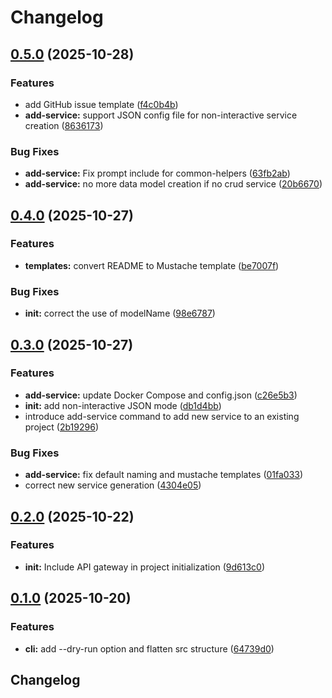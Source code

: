 # Changelog

## [0.5.0](https://github.com/AssilemSDN/moleculer-gen/compare/v0.4.0...v0.5.0) (2025-10-28)


### Features

* add GitHub issue template ([f4c0b4b](https://github.com/AssilemSDN/moleculer-gen/commit/f4c0b4bf7f3e8626cc394040bc344545942f37dc))
* **add-service:** support JSON config file for non-interactive service creation ([8636173](https://github.com/AssilemSDN/moleculer-gen/commit/863617374591ca9869670d2950b36ceeb7b60fc5))


### Bug Fixes

* **add-service:** Fix prompt include for common-helpers ([63fb2ab](https://github.com/AssilemSDN/moleculer-gen/commit/63fb2ab4adf4ffeff389d4d019502c39ac9a26cd))
* **add-service:** no more data model creation if no crud service ([20b6670](https://github.com/AssilemSDN/moleculer-gen/commit/20b66705bc6fd461475f7b0880a37b3d3fc77e04))

## [0.4.0](https://github.com/AssilemSDN/moleculer-gen/compare/v0.3.0...v0.4.0) (2025-10-27)


### Features

* **templates:** convert README to Mustache template ([be7007f](https://github.com/AssilemSDN/moleculer-gen/commit/be7007f1850dd9e9a1be0edab191d994627d0125))


### Bug Fixes

* **init:** correct the use of modelName ([98e6787](https://github.com/AssilemSDN/moleculer-gen/commit/98e6787f382fc6fb9808c3127d81fc6840025c21))

## [0.3.0](https://github.com/AssilemSDN/moleculer-gen/compare/v0.2.0...v0.3.0) (2025-10-27)


### Features

* **add-service:** update Docker Compose and config.json ([c26e5b3](https://github.com/AssilemSDN/moleculer-gen/commit/c26e5b30afa07b7060f57ea47bb56da469355e75))
* **init:** add non-interactive JSON mode ([db1d4bb](https://github.com/AssilemSDN/moleculer-gen/commit/db1d4bb7dd5509dbfa7716e45f1e03523b77c394))
* introduce add-service command to add new service to an existing project ([2b19296](https://github.com/AssilemSDN/moleculer-gen/commit/2b192960dbf2683c98d3767d165d39a101f37aea))


### Bug Fixes

* **add-service:** fix default naming and mustache templates ([01fa033](https://github.com/AssilemSDN/moleculer-gen/commit/01fa0338e539f894633b778c727b032666784538))
* correct new service generation ([4304e05](https://github.com/AssilemSDN/moleculer-gen/commit/4304e0552fe50d6c56d6eca7298b7dc04d79e8a0))

## [0.2.0](https://github.com/AssilemSDN/moleculer-gen/compare/v0.1.0...v0.2.0) (2025-10-22)


### Features

* **init:** Include API gateway in project initialization ([9d613c0](https://github.com/AssilemSDN/moleculer-gen/commit/9d613c0b8343ab318a286b8cd6664a1a27797061))

## [0.1.0](https://github.com/AssilemSDN/moleculer-gen/compare/v0.0.1...v0.1.0) (2025-10-20)


### Features

* **cli:** add --dry-run option and flatten src structure ([64739d0](https://github.com/AssilemSDN/moleculer-gen/commit/64739d0538d7557dbc62bd3d97f48f5fd0e9350b))

## Changelog
